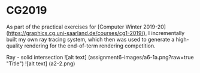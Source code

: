 # CG2019

 As part of the practical exercises for [Computer Winter 2019-20] (https://graphics.cg.uni-saarland.de/courses/cg1-2019/), I incrementally built my own ray tracing system, which then was used to generate a high-quality rendering for the end-of-term rendering competition.

Ray - solid intersection ![alt text] (assignment6-images/a6-1a.png?raw=true "Title")
![alt text] (a2-2.png)
